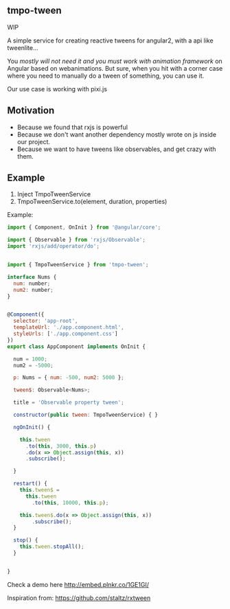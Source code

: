 ## tmpo-tween

WIP

A simple service for creating reactive tweens for angular2, with a api like tweenlite...

You *mostly will not need it and you must work with animation framework* on Angular based on webanimations. But sure, when you hit with a corner case where
you need to manually do a tween of something, you can use it.

Our use case is working with pixi.js

## Motivation

- Because we found that rxjs is powerful
- Because we don't want another dependency mostly wrote on js inside our project.
- Because we want to have tweens like observables, and get crazy with them.

## Example

1. Inject TmpoTweenService
2. TmpoTweenService.to(element, duration, properties)


Example:

```javascript
import { Component, OnInit } from '@angular/core';

import { Observable } from 'rxjs/Observable';
import 'rxjs/add/operator/do';


import { TmpoTweenService } from 'tmpo-tween';

interface Nums {
  num: number;
  num2: number;
}


@Component({
  selector: 'app-root',
  templateUrl: './app.component.html',
  styleUrls: ['./app.component.css']
})
export class AppComponent implements OnInit {

  num = 1000;
  num2 = -5000;

  p: Nums = { num: -500, num2: 5000 };

  tween$: Observable<Nums>;

  title = 'Observable property tween';

  constructor(public tween: TmpoTweenService) { }

  ngOnInit() {

    this.tween
      .to(this, 3000, this.p)
      .do(x => Object.assign(this, x))
      .subscribe();

  }

  restart() {
    this.tween$ =
      this.tween
        .to(this, 10000, this.p);

    this.tween$.do(x => Object.assign(this, x))
        .subscribe();
  }

  stop() {
    this.tween.stopAll();
  }


}
```

Check a demo here
http://embed.plnkr.co/1GE1GI/


Inspiration from:
https://github.com/staltz/rxtween

